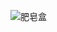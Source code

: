 ![肥皂盒](https://user-images.githubusercontent.com/55586349/114510041-c7599200-9c68-11eb-8ee7-e3cab90309fc.png)
